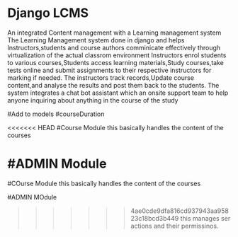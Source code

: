 # Django LCMS
An integrated Content management with a Learning management system
The Learning Management system done in django and helps Instructors,students and course authors comminicate effectively through virtualization of the actual classrom environment
Instructors enrol students to various courses,Students access learning materials,Study courses,take tests online and submit assignments to their respective instructors for marking if needed.
The instructors track records,Update course content,and analyse the results and post them back to the students.
The system integrates a chat bot assistant which an onsite support team to help anyone inquiring about anything in the course of the study



#Add to models
#courseDuration

<<<<<<< HEAD
#Course Module
this basically handles the content of the courses

#ADMIN Module
=======
#COurse Module
this basically handles the content of the courses

#ADMIN MOdule
>>>>>>> 4ae0cde9dfa816cd937943aa95823c18bcd3b449
this manages ser actions and their permissinos.
